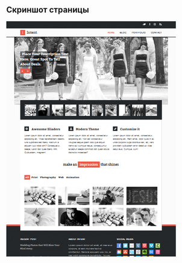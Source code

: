 ## Скриншот страницы

![Пример вёрстки](https://github.com/Reisgradt/html-css-training/blob/master/Intent/img/example.PNG "Пример вёрстки")

